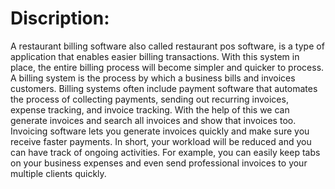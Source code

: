 # Discription: 
A restaurant billing software also called restaurant pos software, is a type of application that enables easier billing transactions. With this system in place, the entire billing process will become simpler and quicker to process. A billing system is the process by which a business bills and invoices customers. Billing systems often include payment software that automates the process of collecting payments, sending out recurring invoices, expense tracking, and invoice tracking. With the help of this we can generate invoices and search all invoices and show that invoices too.
Invoicing software lets you generate invoices quickly and make sure you receive faster payments. In short, your workload will be reduced and you can have track of ongoing activities. 
For example, you can easily keep tabs on your business expenses and even send professional invoices to your multiple clients quickly.
